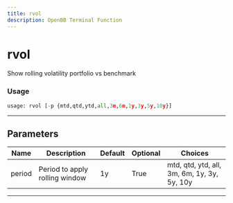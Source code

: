 ```yaml
---
title: rvol
description: OpenBB Terminal Function
---
```


# rvol

Show rolling volatility portfolio vs benchmark

### Usage

```python
usage: rvol [-p {mtd,qtd,ytd,all,3m,6m,1y,3y,5y,10y}]
```

---

## Parameters

| Name | Description | Default | Optional | Choices |
| ---- | ----------- | ------- | -------- | ------- |
| period | Period to apply rolling window | 1y | True | mtd, qtd, ytd, all, 3m, 6m, 1y, 3y, 5y, 10y |
---

